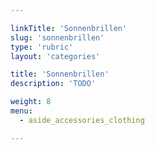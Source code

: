 ```yaml
---

linkTitle: 'Sonnenbrillen'
slug: 'sonnenbrillen'
type: 'rubric'
layout: 'categories'

title: 'Sonnenbrillen'
description: 'TODO'

weight: 8
menu:
  - aside_accessories_clothing

---
```

